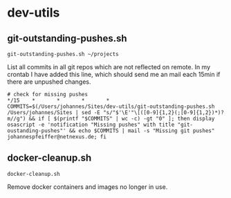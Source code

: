 # dev-utils

## git-outstanding-pushes.sh

```
git-outstanding-pushes.sh ~/projects
```

List all commits in all git repos which are not reflected on remote. In my crontab I have added this line, which should send me an mail each 15min if there are unpushed changes.


```
# check for missing pushes
*/15    *       *       *       *       COMMITS=$(/Users/johannes/Sites/dev-utils/git-outstanding-pushes.sh /Users/johannes/Sites | sed -E "s/"$'\E'"\[([0-9]{1,2}(;[0-9]{1,2})*)?m//g") && if [ $(printf "$COMMITS" | wc -c) -gt "0" ]; then display osascript -e 'notification "Missing pushes" with title "git-oustanding-pushes"' && echo $COMMITS | mail -s "Missing git pushes" johannespfeiffer@netnexus.de; fi
```


## docker-cleanup.sh
```
docker-cleanup.sh
```

Remove docker containers and images no longer in use.
